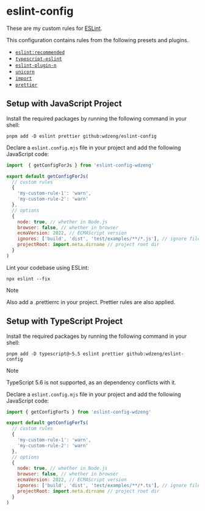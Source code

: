 # eslint-config

These are my custom rules for [ESLint](https://eslint.org/).

This configuration contains rules from the following presets and plugins.

- [`eslint:recommended`](https://github.com/eslint/eslint/blob/main/packages/js/src/configs/eslint-recommended.js)
- [`typescript-eslint`](https://typescript-eslint.io/)
- [`eslint-plugin-n`](https://github.com/eslint-community/eslint-plugin-n)
- [`unicorn`](https://github.com/sindresorhus/eslint-plugin-unicorn)
- [`import`](https://github.com/import-js/eslint-plugin-import)
- [`prettier`](https://github.com/prettier/eslint-plugin-prettier)

## Setup with JavaScript Project

Install the required packages by running the following command in your shell:

```shell
pnpm add -D eslint prettier github:wdzeng/eslint-config
```

Declare a `eslint.config.mjs` file in your project and add the following JavaScript code:

```js
import  { getConfigForJs } from 'eslint-config-wdzeng'

export default getConfigForJs(
  // custom rules
  {
    'my-custom-rule-1': 'warn',
    'my-custom-rule-2': 'warn'
  },
  // options
  {
    node: true, // whether in Node.js
    browser: false, // whether in browser
    ecmaVersion: 2022, // ECMAScript version
    ignores: ['build', 'dist', 'test/examples/**/*.js'], // ignore files
    projectRoot: import.meta.dirname // project root dir
  }
)
```

Lint your codebase using ESLint:

```shell
npx eslint --fix
```

> [!NOTE]  
> Also add a .prettierrc in your project. Prettier rules are also applied.

## Setup with TypeScript Project

Install the required packages by running the following command in your shell:

```shell
pnpm add -D typescript@~5.5 eslint prettier github:wdzeng/eslint-config
```

> [!NOTE]  
> TypeScript 5.6 is not supported, as an dependency conflicts with it.

Declare a `eslint.config.mjs` file in your project and add the following JavaScript code:

```js
import { getConfigForTs } from 'eslint-config-wdzeng'

export default getConfigForTs(
  // custom rules
  {
    'my-custom-rule-1': 'warn',
    'my-custom-rule-2': 'warn'
  },
  // options
  {
    node: true, // whether in Node.js
    browser: false, // whether in browser
    ecmaVersion: 2022, // ECMAScript version
    ignores: ['build', 'dist', 'test/examples/**/*.ts'], // ignore files
    projectRoot: import.meta.dirname // project root dir
  }
)
```

